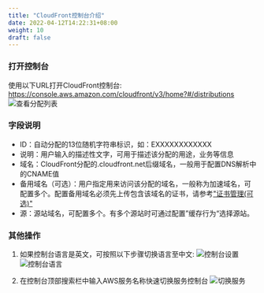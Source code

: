 ```yaml
---
title: "CloudFront控制台介绍"
date: 2022-04-12T14:22:31+08:00
weight: 10
draft: false
---
```


### 打开控制台
使用以下URL打开CloudFront控制台: 
https://console.aws.amazon.com/cloudfront/v3/home?#/distributions
![查看分配列表](/images/list_distributions.png?classes=border)

### 字段说明
- ID：自动分配的13位随机字符串标识，如：EXXXXXXXXXXXX
- 说明：用户输入的描述性文字，可用于描述该分配的用途，业务等信息
- 域名：CloudFront分配的.cloudfront.net后缀域名，一般用于配置DNS解析中的CNAME值
- 备用域名（可选）：用户指定用来访问该分配的域名，一般称为加速域名，可配置多个。配置备用域名必须先上传包含该域名的证书，请参考["证书管理(可选)"](/10_quickstart/20_certificate/)
- 源：源站域名，可配置多个。有多个源站时可通过配置”缓存行为“选择源站。

### 其他操作
1. 如果控制台语言是英文，可按照以下步骤切换语言至中文: 
![控制台设置](/images/setting.png?classes=border)
![控制台语言](/images/language.png?classes=border)

2. 在控制台顶部搜索栏中输入AWS服务名称快速切换服务控制台
![切换服务](/images/services.png?classes=border)
